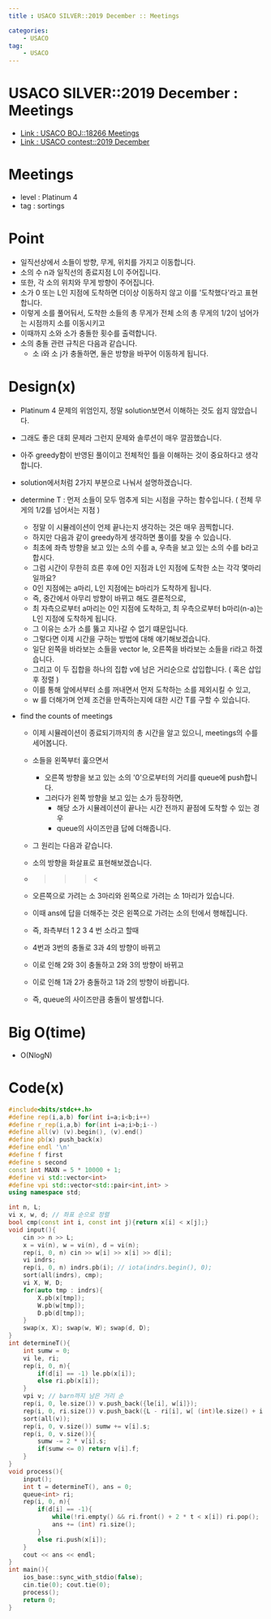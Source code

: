 ```yaml
---
title : USACO SILVER::2019 December :: Meetings

categories:
    - USACO
tag:
    - USACO
---
```

# USACO SILVER::2019 December : Meetings
- [Link : USACO BOJ::18266 Meetings](https://www.acmicpc.net/problem/18266)
- [Link : USACO contest::2019 December](http://www.usaco.org/index.php?page=dec19results)

# Meetings

- level : Platinum 4
- tag : sortings

# Point
- 일직선상에서 소들이 방향, 무게, 위치를 가지고 이동합니다.
- 소의 수 n과 일직선의 종료지점 L이 주어집니다.
- 또한, 각 소의 위치와 무게 방향이 주어집니다.
- 소가 0 또는 L인 지점에 도착하면 더이상 이동하지 않고 이를 '도착했다'라고 표현합니다.
- 이렇게 소를 풀어둬서, 도착한 소들의 총 무게가 전체 소의 총 무게의 1/2이 넘어가는 시점까지 소를 이동시키고
- 이때까지 소와 소가 충돌한 횟수를 출력합니다.
- 소의 충돌 관련 규칙은 다음과 같습니다.
  - 소 i와 소 j가 충돌하면, 둘은 방향을 바꾸어 이동하게 됩니다.

# Design(x)
- Platinum 4 문제의 위엄인지, 정말 solution보면서 이해하는 것도 쉽지 않았습니다.
- 그래도 좋은 대회 문제라 그런지 문제와 솔루션이 매우 깔끔했습니다.
- 아주 greedy함이 반영된 풀이이고 전체적인 틀을 이해하는 것이 중요하다고 생각합니다.
- solution에서처럼 2가지 부분으로 나눠서 설명하겠습니다.

- determine T : 먼저 소들이 모두 멈추게 되는 시점을 구하는 함수입니다. ( 전체 무게의 1/2를 넘어서는 지점 )
  - 정말 이 시뮬레이션이 언제 끝나는지 생각하는 것은 매우 끔찍합니다.
  - 하지만 다음과 같이 greedy하게 생각하면 풀이를 찾을 수 있습니다.
  - 최초에 좌측 방향을 보고 있는 소의 수를 a, 우측을 보고 있는 소의 수를 b라고 합시다.
  - 그럼 시간이 무한히 흐른 후에 0인 지점과 L인 지점에 도착한 소는 각각 몇마리일까요?
  - 0인 지점에는 a마리, L인 지점에는 b마리가 도착하게 됩니다.
  - 즉, 중간에서 아무리 방향이 바뀌고 해도 결론적으로,
  - 최 자측으로부터 a마리는 0인 지점에 도착하고, 최 우측으로부터 b마리(n-a)는 L인 지점에 도착하게 됩니다.
  - 그 이유는 소가 소를 뚫고 지나갈 수 없기 떄문입니다.
  - 그렇다면 이제 시간을 구하는 방법에 대해 얘기해보겠습니다.
  - 일단 왼쪽을 바라보는 소들을 vector<int> le, 오른쪽을 바라보는 소들을 ri라고 하겠습니다.
  - 그리고 이 두 집합을 하나의 집합 v에 남은 거리순으로 삽입합니다. ( 혹은 삽입 후 정렬 )
  - 이를 통해 앞에서부터 소를 꺼내면서 먼저 도착하는 소를 제외시킬 수 있고,
  - w 를 더해가며 언제 조건을 만족하는지에 대한 시간 T를 구할 수 있습니다.

- find the counts of meetings
  - 이제 시뮬레이션이 종료되기까지의 총 시간을 알고 있으니, meetings의 수를 세어봅니다.
  - 소들을 왼쪽부터 훑으면서
    - 오른쪽 방향을 보고 있는 소의 '0'으로부터의 거리를 queue에 push합니다.
    - 그러다가 왼쪽 방향을 보고 있는 소가 등장하면,
      - 해당 소가 시뮬레이션이 끝나는 시간 전까지 끝점에 도착할 수 있는 경우
      - queue의 사이즈만큼 답에 더해줍니다.

  - 그 원리는 다음과 같습니다.
  - 소의 방향을 화살표로 표현해보겠습니다.
  - > > > < 
  - 오른쪽으로 가려는 소 3마리와 왼쪽으로 가려는 소 1마리가 있습니다.
  - 이때 ans에 답을 더해주는 것은 왼쪽으로 가려는 소의 턴에서 행해집니다.
  - 즉, 좌측부터 1 2 3 4 번 소라고 할때
  - 4번과 3번의 충돌로 3과 4의 방향이 바뀌고
  - 이로 인해 2와 3이 충돌하고 2와 3의 방향이 바뀌고
  - 이로 인해 1과 2가 충돌하고 1과 2의 방향이 바뀝니다.
  - 즉, queue의 사이즈만큼 충돌이 발생합니다.


# Big O(time)
- O(NlogN)

# Code(x)

```cpp
#include<bits/stdc++.h>
#define rep(i,a,b) for(int i=a;i<b;i++)
#define r_rep(i,a,b) for(int i=a;i>b;i--)
#define all(v) (v).begin(), (v).end()
#define pb(x) push_back(x)
#define endl '\n'
#define f first
#define s second
const int MAXN = 5 * 10000 + 1;
#define vi std::vector<int>
#define vpi std::vector<std::pair<int,int> >
using namespace std;

int n, L;
vi x, w, d; // 좌표 순으로 정렬
bool cmp(const int i, const int j){return x[i] < x[j];}
void input(){
	cin >> n >> L;
	x = vi(n), w = vi(n), d = vi(n);
	rep(i, 0, n) cin >> w[i] >> x[i] >> d[i];
	vi indrs;
	rep(i, 0, n) indrs.pb(i); // iota(indrs.begin(), 0);
	sort(all(indrs), cmp);
	vi X, W, D;
	for(auto tmp : indrs){
		X.pb(x[tmp]);
		W.pb(w[tmp]);
		D.pb(d[tmp]);
	}
	swap(x, X); swap(w, W); swap(d, D);
}
int determineT(){
	int sumw = 0;
	vi le, ri;
	rep(i, 0, n){
		if(d[i] == -1) le.pb(x[i]);
		else ri.pb(x[i]);
	}
	vpi v; // barn까지 남은 거리 순
	rep(i, 0, le.size()) v.push_back({le[i], w[i]});
	rep(i, 0, ri.size()) v.push_back({L - ri[i], w[ (int)le.size() + i ]});
	sort(all(v));
	rep(i, 0, v.size()) sumw += v[i].s;
	rep(i, 0, v.size()){
		sumw -= 2 * v[i].s;
		if(sumw <= 0) return v[i].f;
	}
}
void process(){
	input();
	int t = determineT(), ans = 0;
	queue<int> ri;
	rep(i, 0, n){
		if(d[i] == -1){
			while(!ri.empty() && ri.front() + 2 * t < x[i]) ri.pop();
			ans += (int) ri.size();
		}
		else ri.push(x[i]);
	}
	cout << ans << endl;
}
int main(){
    ios_base::sync_with_stdio(false);
    cin.tie(0); cout.tie(0);
    process();
    return 0;
}
```
